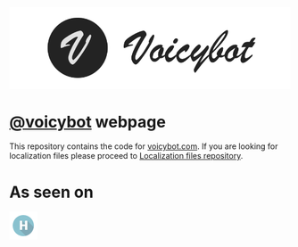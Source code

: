 [![Voicybot](/images/logo-gh.png?raw=true)](http://voicybot.com/)

# [@voicybot](https://telegram.me/voicybot) webpage
This repository contains the code for [voicybot.com](http://voicybot.com). If you are looking for localization files please proceed to [Localization files repository](https://github.com/backmeupplz/voicy-localizations).

# As seen on
[![Habrahabr](/images/habr.png?raw=true)](https://habrahabr.ru/post/316824/)
